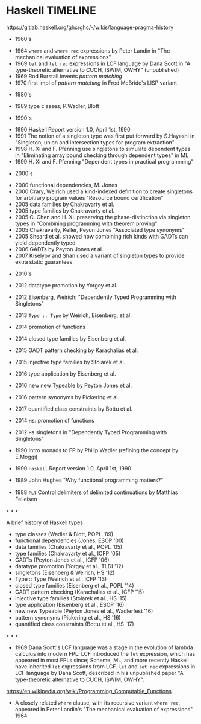 # Haskell TIMELINE

https://gitlab.haskell.org/ghc/ghc/-/wikis/language-pragma-history

* 1960's
- 1964 `where` and `where rec` expressions by Peter Landin in 
  "The mechanical evaluation of expressions"
- 1969 `let` and `let rec` expressions in LCF language by Dana Scott in 
  "A type-theoretic alternative to CUCH, ISWIM, OWHY" (unpublished)
- 1969 Rod Burstall invents *pattern matching*
- 1970 first impl of *pattern matching* in Fred McBride's LISP variant

* 1980's
- 1989 type classes; P.Wadler, Blott

* 1990's
- 1990 Haskell Report version 1.0, April 1st, 1990
- 1991 The notion of a singleton type was first put forward by S.Hayashi in "Singleton, union and intersection types for program extraction"
- 1998 H. Xi and F. Pfenning use singletons to simulate dependent types in "Eliminating array bound checking through dependent types" in ML
- 1999 H. Xi and F. Pfenning "Dependent types in practical programming"

* 2000's
- 2000 functional dependencies, M. Jones
- 2000 Crary, Weirich used a kind-indexed definition to create singletons for arbitrary program values "Resource bound certification"
- 2005 data families by Chakravarty et al.
- 2005 type families by Chakravarty et al.
- 2005 C. Chen and H. Xi. preserving the phase-distinction via singleton types in "Combining programming with theorem proving"
- 2005 Chakravarty, Keller, Peyon Jones "Associated type synonyms"
- 2005 Sheard et al. showed how combining rich kinds with GADTs can yield dependently typed
- 2006 GADTs by Peyton Jones et al.
- 2007 Kiselyov and Shan used a variant of singleton types to provide extra static guarantees

* 2010's
- 2012 datatype promotion by Yorgey et al.
- 2012 Eisenberg, Weirich: "Dependently Typed Programming with Singletons"
- 2013 `Type :: Type` by Weirich, Eisenberg, et al.
- 2014 promotion of functions
- 2014 closed type families by Eisenberg et al.
- 2015 GADT pattern checking by Karachalias et al.
- 2015 injective type families by Stolarek et al.
- 2016 type application by Eisenberg et al.
- 2016 new new Typeable by Peyton Jones et al.
- 2016 pattern synonyms by Pickering et al.
- 2017 quantified class constraints by Bottu et al.

- 2014 ʜs: promotion of functions
- 2012 ʜs singletons in "Dependently Typed Programming with Singletons"
- 1990 Intro monads to FP by Philip Wadler (refining the concept by E.Moggi)
- 1990 `Haskell` Report version 1.0, April 1st, 1990
- 1989 John Hughes "Why functional programming matters?"
- 1988 ᴘʟᴛ Control delimiters of delimited continuations by Matthias Felleisen




• • •

A brief history of Haskell types
- type classes (Wadler & Blott, POPL '89)
- functional dependencies (Jones, ESOP '00)
- data families (Chakravarty et al., POPL '05)
- type families (Chakravarty et al., ICFP '05)
- GADTs (Peyton Jones et al., ICFP '06)
- datatype promotion (Yorgey et al., TLDI '12)
- singletons (Eisenberg & Weirich, HS '12)
- Type :: Type (Weirich et al., ICFP '13)
- closed type families (Eisenberg et al., POPL '14)
- GADT pattern checking (Karachalias et al., ICFP '15)
- injective type families (Stolarek et al., HS '15)
- type application (Eisenberg et al., ESOP '16)
- new new Typeable (Peyton Jones et al., Wadlerfest '16)
- pattern synonyms (Pickering et al., HS '16)
- quantified class constraints (Bottu et al., HS '17)

• • •

* 1969 Dana Scott's LCF language was a stage in the evolution of lambda calculus into modern FPL. LCF introduced the `let` expression, which has appeared in most FPLs since; Scheme, ML, and more recently Haskell have inherited `let` expressions from LCF. `let` and `let rec` expressions in LCF language by Dana Scott, described in his unpublished paper "A type-theoretic alternative to CUCH, ISWIM, OWHY".

https://en.wikipedia.org/wiki/Programming_Computable_Functions

* A closely related `where` clause, with its recursive variant `where rec`, appeared in Peter Landin's "The mechanical evaluation of expressions" 1964

